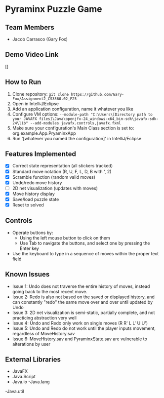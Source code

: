 # Pyraminx Puzzle Game

## Team Members
- Jacob Carrasco (Gary Fox)

## Demo Video Link
[]

## How to Run
1. Clone repository: `git clone https://github.com/Gary-Fox/Assignment2_CS3560.02_F25`
2. Open in IntelliJ/Eclipse
3. Add an application configuration, name it whatever you like
3. Configure VM options: `--module-path "C:\Users\[Directory path to your JAVAFX files]\Java\openjfx-24_windows-x64_bin-sdk\javafx-sdk-24\lib" --add-modules javafx.controls,javafx.fxml`
4. Make sure your configuration's Main Class section is set to: org.example.App.PryaminxApp
5. Run '[whatever you named the configuration]' in IntelliJ/Eclipse

## Features Implemented
- [X] Correct state representation (all stickers tracked)
- [X] Standard move notation (R, U, F, L, D, B with ', 2)
- [X] Scramble function (random valid moves)
- [X] Undo/redo move history
- [ ] 2D net visualization (updates with moves)
- [X] Move history display
- [X] Save/load puzzle state
- [X] Reset to solved

## Controls
- Operate buttons by:
	- Using the left mouse button to click on them
	- Use Tab to navigate the buttons, and select one by pressing the Enter key
- Use the keyboard to type in a sequence of moves within the proper text field

## Known Issues
- Issue 1: Undo does not traverse the entire history of moves, instead going back to the most recent move.
- Issue 2: Redo is also not based on the saved or displayed history, and can constantly "redo" the same move over and over until updated by Undo
- Issue 3: 2D net visualization is semi-static, partially complete, and not practicing abstraction very well
- Issue 4: Undo and Redo only work on single moves (R R' L L' U U')
- Issue 5: Undo and Redo do not work until the player inputs movement, regardless of MoveHistory.sav
- Issue 6: MoveHistory.sav and PyraminxState.sav are vulnerable to alterations by user

## External Libraries
- JavaFX
- Java.Script
- Java.io
-Java.lang

-Java.util
